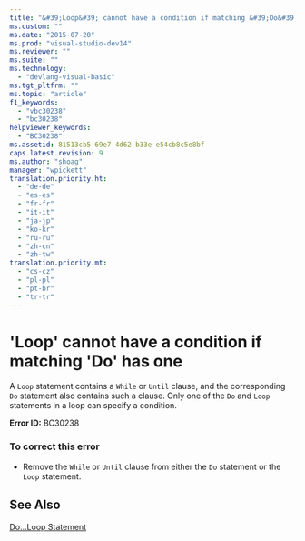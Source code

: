 ```yaml
---
title: "&#39;Loop&#39; cannot have a condition if matching &#39;Do&#39; has one"
ms.custom: ""
ms.date: "2015-07-20"
ms.prod: "visual-studio-dev14"
ms.reviewer: ""
ms.suite: ""
ms.technology: 
  - "devlang-visual-basic"
ms.tgt_pltfrm: ""
ms.topic: "article"
f1_keywords: 
  - "vbc30238"
  - "bc30238"
helpviewer_keywords: 
  - "BC30238"
ms.assetid: 81513cb5-69e7-4d62-b33e-e54cb8c5e8bf
caps.latest.revision: 9
ms.author: "shoag"
manager: "wpickett"
translation.priority.ht: 
  - "de-de"
  - "es-es"
  - "fr-fr"
  - "it-it"
  - "ja-jp"
  - "ko-kr"
  - "ru-ru"
  - "zh-cn"
  - "zh-tw"
translation.priority.mt: 
  - "cs-cz"
  - "pl-pl"
  - "pt-br"
  - "tr-tr"
---
```

# &#39;Loop&#39; cannot have a condition if matching &#39;Do&#39; has one
A `Loop` statement contains a `While` or `Until` clause, and the corresponding `Do` statement also contains such a clause. Only one of the `Do` and `Loop` statements in a loop can specify a condition.  
  
 **Error ID:** BC30238  
  
### To correct this error  
  
-   Remove the `While` or `Until` clause from either the `Do` statement or the `Loop` statement.  
  
## See Also  
 [Do...Loop Statement](../Topic/Do...Loop%20Statement%20\(Visual%20Basic\).md)